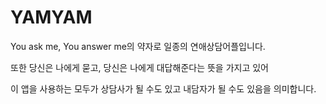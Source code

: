 # YAMYAM

You ask me, You answer me의 약자로 일종의 연애상담어플입니다.

또한 당신은 나에게 묻고, 당신은 나에게 대답해준다는 뜻을 가지고 있어

이 앱을 사용하는 모두가 상담사가 될 수도 있고 내담자가 될 수도 있음을 의미합니다.
